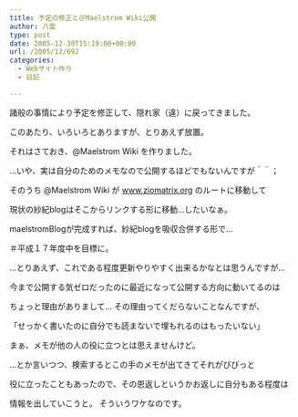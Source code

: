 ```yaml
---
title: 予定の修正と＠Maelstrom Wiki公開
author: 八雲
type: post
date: 2005-12-30T15:19:00+00:00
url: /2005/12/692
categories:
  - Webサイト作り
  - 日記

---
```

諸般の事情により予定を修正して、隠れ家（違）に戻ってきました。
  
このあたり、いろいろとありますが、とりあえず放置。

それはさておき、@Maelstrom Wiki を作りました。
  
…いや、実は自分のためのメモなので公開するほどでもないんですが＾＾；
  
そのうち @Maelstrom Wiki が www.ziomatrix.org のルートに移動して
  
現状の紗紀blogはそこからリンクする形に移動…したいなぁ。
  
maelstromBlogが完成すれば、紗紀blogを吸収合併する形で…
  
＃平成１７年度中を目標に。

…とりあえず、これである程度更新やりやすく出来るかなとは思うんですが…
  
今まで公開する気ゼロだったのに最近になって公開する方向に動いてるのは
  
ちょっと理由がありまして… その理由ってくだらないことなんですが、
  
「せっかく書いたのに自分でも読まないで埋もれるのはもったいない」

まぁ、メモが他の人の役に立つとは思えませんけど。
  
…とか言いつつ、検索するとこの手のメモが出てきてそれがびびっと
  
役に立ったこともあったので、その恩返しというかお返しに自分もある程度は
  
情報を出していこうと。 そういうワケなのです。